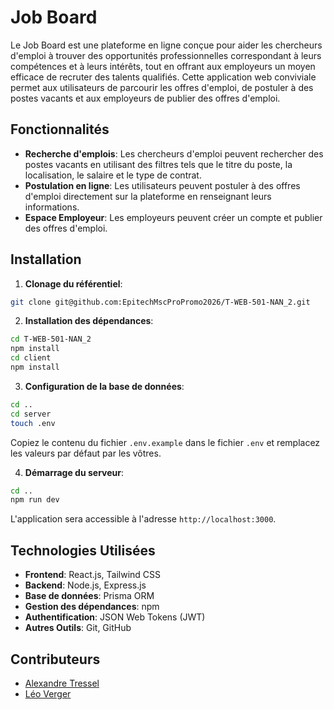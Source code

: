 # Job Board

Le Job Board est une plateforme en ligne conçue pour aider les chercheurs d'emploi à trouver des opportunités professionnelles correspondant à leurs compétences et à leurs intérêts, tout en offrant aux employeurs un moyen efficace de recruter des talents qualifiés. Cette application web conviviale permet aux utilisateurs de parcourir les offres d'emploi, de postuler à des postes vacants et aux employeurs de publier des offres d'emploi.

## Fonctionnalités

- **Recherche d'emplois**: Les chercheurs d'emploi peuvent rechercher des postes vacants en utilisant des filtres tels que le titre du poste, la localisation, le salaire et le type de contrat.
- **Postulation en ligne**: Les utilisateurs peuvent postuler à des offres d'emploi directement sur la plateforme en renseignant leurs informations.
- **Espace Employeur**: Les employeurs peuvent créer un compte et publier des offres d'emploi.

## Installation

1. **Clonage du référentiel**:
```bash
git clone git@github.com:EpitechMscProPromo2026/T-WEB-501-NAN_2.git
```

2. **Installation des dépendances**:
```bash
cd T-WEB-501-NAN_2
npm install
cd client
npm install
```

3. **Configuration de la base de données**:
```bash
cd ..
cd server
touch .env
```
Copiez le contenu du fichier `.env.example` dans le fichier `.env` et remplacez les valeurs par défaut par les vôtres.

4. **Démarrage du serveur**:
```bash
cd ..
npm run dev
```

L'application sera accessible à l'adresse `http://localhost:3000`.

## Technologies Utilisées

- **Frontend**: React.js, Tailwind CSS
- **Backend**: Node.js, Express.js
- **Base de données**: Prisma ORM
- **Gestion des dépendances**: npm
- **Authentification**: JSON Web Tokens (JWT)
- **Autres Outils**: Git, GitHub

## Contributeurs

- [Alexandre Tressel](https://github.com/PikPakPik)
- [Léo Verger](https://github.com/BeoLeo2)
